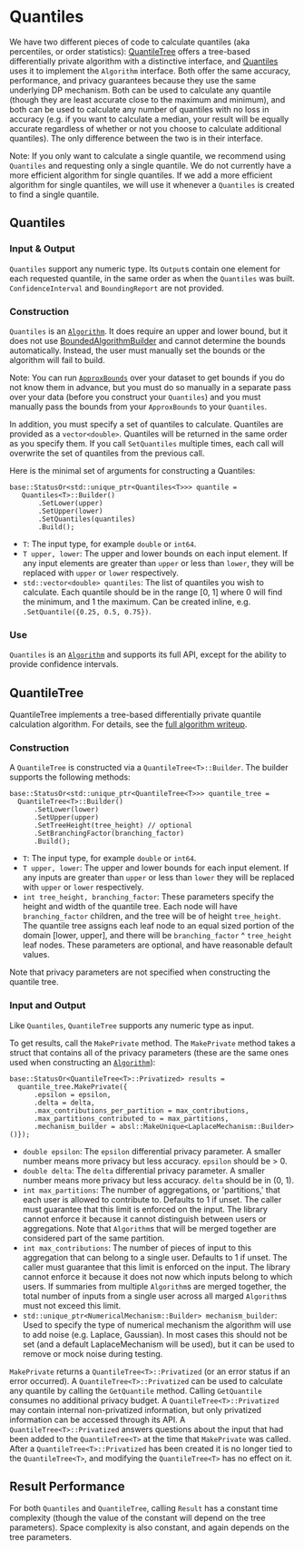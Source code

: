 
# Quantiles

We have two different pieces of code to calculate quantiles (aka percentiles, or
order statistics):
[QuantileTree](https://github.com/google/differential-privacy/blob/main/cc/algorithms/quantile-tree.h)
offers a tree-based differentially private algorithm with a distinctive
interface, and
[Quantiles](https://github.com/google/differential-privacy/blob/main/cc/algorithms/quantiles.h)
uses it to implement the `Algorithm` interface. Both offer the same accuracy,
performance, and privacy guarantees because they use the same underlying DP
mechanism. Both can be used to calculate any quantile (though they are least
accurate close to the maximum and minimum), and both can be used to calculate
any number of quantiles with no loss in accuracy (e.g. if you want to calculate
a median, your result will be equally accurate regardless of whether or not you
choose to calculate additional quantiles). The only difference between the two
is in their interface.

Note: If you only want to calculate a single quantile, we recommend using
`Quantiles` and requesting only a single quantile. We do not currently have a
more efficient algorithm for single quantiles. If we add a more efficient
algorithm for single quantiles, we will use it whenever a `Quantiles` is created
to find a single quantile.

## Quantiles

### Input & Output

`Quantiles` support any numeric type. Its `Output`s contain one element for each
requested quantile, in the same order as when the `Quantiles` was built.
`ConfidenceInterval` and `BoundingReport` are not provided.

### Construction

`Quantiles` is an [`Algorithm`](algorithm.md). It does require an upper and
lower bound, but it does not use [BoundedAlgorithmBuilder](bounded-algorithm.md)
and cannot determine the bounds automatically. Instead, the user must manually
set the bounds or the algorithm will fail to build.

Note: You can run [`ApproxBounds`](approx-bounds.md) over your dataset to get
bounds if you do not know them in advance, but you must do so manually in a
separate pass over your data (before you construct your `Quantiles`) and you
must manually pass the bounds from your `ApproxBounds` to your `Quantiles`.

In addition, you must specify a set of quantiles to calculate. Quantiles are
provided as a `vector<double>`. Quantiles will be returned in the same order as
you specify them. If you call `SetQuantiles` multiple times, each call will
overwrite the set of quantiles from the previous call.

Here is the minimal set of arguments for constructing a Quantiles:

```
base::StatusOr<std::unique_ptr<Quantiles<T>>> quantile =
   Quantiles<T>::Builder()
       .SetLower(upper)
       .SetUpper(lower)
       .SetQuantiles(quantiles)
       .Build();
```

*   `T`: The input type, for example `double` or `int64`.
*   `T upper, lower`: The upper and lower bounds on each input element. If any
    input elements are greater than `upper` or less than `lower`, they will be
    replaced with `upper` or `lower` respectively.
*   `std::vector<double> quantiles`: The list of quantiles you wish to
    calculate. Each quantile should be in the range [0, 1] where 0 will find the
    minimum, and 1 the maximum. Can be created inline, e.g. `.SetQuantile({0.25,
    0.5, 0.75})`.

### Use

`Quantiles` is an [`Algorithm`](algorithm.md) and supports its full API, except
for the ability to provide confidence intervals.

## QuantileTree

QuantileTree implements a tree-based differentially private quantile calculation
algorithm. For details, see the
[full algorithm writeup](https://github.com/google/differential-privacy/blob/main/common_docs/Differentially_Private_Quantile_Trees.pdf).

### Construction

A `QuantileTree` is constructed via a `QuantileTree<T>::Builder`. The builder
supports the following methods:

```
base::StatusOr<std::unique_ptr<QuantileTree<T>>> quantile_tree =
  QuantileTree<T>::Builder()
      .SetLower(lower)
      .SetUpper(upper)
      .SetTreeHeight(tree_height) // optional
      .SetBranchingFactor(branching_factor)
      .Build();
```

*   `T`: The input type, for example `double` or `int64`.
*   `T upper, lower`: The upper and lower bounds for each input element. If any
    inputs are greater than `upper` or less than `lower` they will be replaced
    with `upper` or `lower` respectively.
*   `int tree_height, branching_factor`: These parameters specify the height and
    width of the quantile tree. Each node will have `branching_factor` children,
    and the tree will be of height `tree_height`. The quantile tree assigns each
    leaf node to an equal sized portion of the domain [lower, upper], and there
    will be `branching_factor` ^ `tree_height` leaf nodes. These parameters are
    optional, and have reasonable default values.

Note that privacy parameters are not specified when constructing the quantile
tree.

### Input and Output

Like `Quantiles`, `QuantileTree` supports any numeric type as input.

To get results, call the `MakePrivate` method. The `MakePrivate` method takes a
struct that contains all of the privacy parameters (these are the same ones used
when constructing an [`Algorithm`](algorithm.md)):

```
base::StatusOr<QuantileTree<T>::Privatized> results =
  quantile_tree.MakePrivate({
      .epsilon = epsilon,
      .delta = delta,
      .max_contributions_per_partition = max_contributions,
      .max_partitions_contributed_to = max_partitions,
      .mechanism_builder = absl::MakeUnique<LaplaceMechanism::Builder>()});
```

*   `double epsilon`: The `epsilon` differential privacy parameter. A smaller
    number means more privacy but less accuracy. `epsilon` should be > 0.
*   `double delta`: The `delta` differential privacy parameter. A smaller number
    means more privacy but less accuracy. `delta` should be in (0, 1).
*   `int max_partitions`: The number of aggregations, or 'partitions,' that each
    user is allowed to contribute to. Defaults to 1 if unset. The caller must
    guarantee that this limit is enforced on the input. The library cannot
    enforce it because it cannot distinguish between users or aggregations. Note
    that `Algorithm`s that will be merged together are considered part of the
    same partition.
*   `int max_contributions`: The number of pieces of input to this aggregation
    that can belong to a single user. Defaults to 1 if unset. The caller must
    guarantee that this limit is enforced on the input. The library cannot
    enforce it because it does not now which inputs belong to which users. If
    summaries from multiple `Algorithm`s are merged together, the total number
    of inputs from a single user across all marged `Algorithm`s must not exceed
    this limit.
*   `std::unique_ptr<NumericalMechanism::Builder> mechanism_builder`: Used to
    specify the type of numerical mechanism the algorithm will use to add noise
    (e.g. Laplace, Gaussian). In most cases this should not be set (and a
    default LaplaceMechanism will be used), but it can be used to remove or mock
    noise during testing.

`MakePrivate` returns a `QuantileTree<T>::Privatized` (or an error status if an
error occurred). A `QuantileTree<T>::Privatized` can be used to calculate any
quantile by calling the `GetQuantile` method. Calling `GetQuantile` consumes no
additional privacy budget. A `QuantileTree<T>::Privatized` may contain internal
non-privatized information, but only privatized information can be accessed
through its API. A `QuantileTree<T>::Privatized` answers questions about the
input that had been added to the `QuantileTree<T>` at the time that
`MakePrivate` was called. After a `QuantileTree<T>::Privatized` has been created
it is no longer tied to the `QuantileTree<T>`, and modifying the
`QuantileTree<T>` has no effect on it.

## Result Performance

For both `Quantiles` and `QuantileTree`, calling `Result` has a constant time
complexity (though the value of the constant will depend on the tree
parameters). Space complexity is also constant, and again depends on the tree
parameters.
